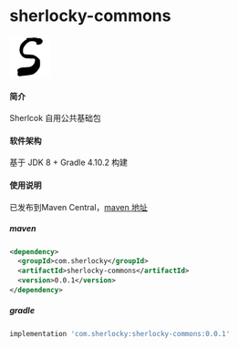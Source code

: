 # sherlocky-commons

![sherlocky](logo.png "sherlocky")

#### 简介
Sherlcok 自用公共基础包

#### 软件架构
基于 JDK 8 + Gradle 4.10.2 构建

#### 使用说明
已发布到Maven Central，[maven 地址]()

##### maven
```xml
<dependency>
  <groupId>com.sherlocky</groupId>
  <artifactId>sherlocky-commons</artifactId>
  <version>0.0.1</version>
</dependency>
```

##### gradle
```groovy
implementation 'com.sherlocky:sherlocky-commons:0.0.1'
```